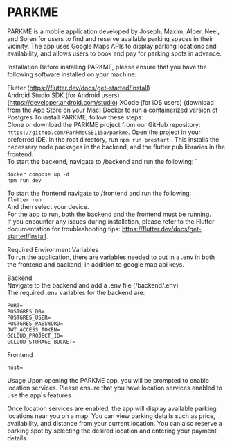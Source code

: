 # PARKME
PARKME is a mobile application developed by Joseph, Maxim, Alper, Neel, and Soren for users to find and reserve available parking spaces in their vicinity.    The app uses Google Maps APIs to display parking locations and availability, and allows users to book and pay for parking spots in advance.   

Installation
Before installing PARKME, please ensure that you have the following software installed on your machine:   

Flutter (https://flutter.dev/docs/get-started/install)  
Android Studio SDK (for Android users) (https://developer.android.com/studio) 
XCode (for iOS users) (download from the App Store on your Mac) 
Docker to run a containerized version of Postgres 
To install PARKME, follow these steps:    
Clone or download the PARKME project from our GitHub repository: `https://github.com/ParkMeCSE115a/parkme`.
Open the project in your preferred IDE. 
In the root directory, run `npm run prestart` . This installs the necessary node packages in the backend, and the flutter pub libraries in the frontend.  
To start the backend, navigate to /backend and run the following: `
```
docker compose up -d
npm run dev
```
To start the frontend navigate to /frontend and run the following:  
```flutter run```   
And then select your device.  
For the app to run, both the backend and the frontend must be running.  
If you encounter any issues during installation, please refer to the Flutter documentation for troubleshooting tips: https://flutter.dev/docs/get-started/install.  

Required Environment Variables  
To run the application, there are variables needed to put in a .env in both the frontend and backend, in addition to google map api keys. 

Backend   
Navigate to the backend and add a .env file (/backend/.env)   
The required .env variables for the backend are:    

```
PORT=
POSTGRES_DB=
POSTGRES_USER=
POSTGRES_PASSWORD=
JWT_ACCESS_TOKEN=
GCLOUD_PROJECT_ID=
GCLOUD_STORAGE_BUCKET=
```

Frontend  
```
host=
```

Usage
Upon opening the PARKME app, you will be prompted to enable location services. Please ensure that you have location services enabled to use the app's features.

Once location services are enabled, the app will display available parking locations near you on a map. You can view parking details such as price, availability, and distance from your current location. You can also reserve a parking spot by selecting the desired location and entering your payment details.
